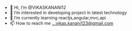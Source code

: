- 👋 Hi, I’m @VIKASKANANI12
- 👀 I’m interested in developing project in latest technology
- 🌱 I’m currently learning reactjs,angular,mvc,api
- 📫 How to reach me ...vikas.kanani123@gmail.com

<!---
VIKASKANANI12/VIKASKANANI12 is a ✨ special ✨ repository because its `README.md` (this file) appears on your GitHub profile.
You can click the Preview link to take a look at your changes.
--->
